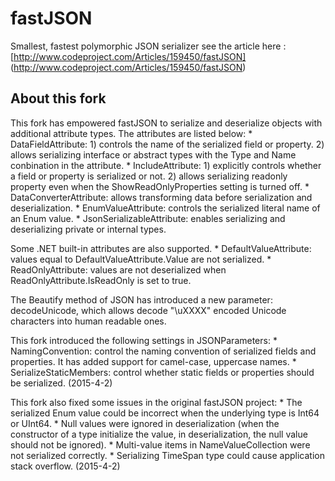 fastJSON
========

Smallest, fastest polymorphic JSON serializer
see the article here : [http://www.codeproject.com/Articles/159450/fastJSON] (http://www.codeproject.com/Articles/159450/fastJSON)

About this fork
---------------

This fork has empowered fastJSON to serialize and deserialize objects with additional attribute types.
The attributes are listed below:
	* DataFieldAttribute: 1) controls the name of the serialized field or property. 2) allows serializing interface or abstract types with the Type and Name conbination in the attribute.
	* IncludeAttribute: 1) explicitly controls whether a field or property is serialized or not. 2) allows serializing readonly property even when the ShowReadOnlyProperties setting is turned off.
	* DataConverterAttribute: allows transforming data before serialization and deserialization.
	* EnumValueAttribute: controls the serialized literal name of an Enum value.
	* JsonSerializableAttribute: enables serializing and deserializing private or internal types.

Some .NET built-in attributes are also supported.
	* DefaultValueAttribute: values equal to DefaultValueAttribute.Value are not serialized.
	* ReadOnlyAttribute: values are not deserialized when ReadOnlyAttribute.IsReadOnly is set to true.

The Beautify method of JSON has introduced a new parameter: decodeUnicode, which allows decode "\uXXXX" encoded Unicode characters into human readable ones.

This fork introduced the following settings in JSONParameters:
	* NamingConvention: control the naming convention of serialized fields and properties. It has added support for camel-case, uppercase names.
	* SerializeStaticMembers: control whether static fields or properties should be serialized. (2015-4-2)

This fork also fixed some issues in the original fastJSON project:
	* The serialized Enum value could be incorrect when the underlying type is Int64 or UInt64.
	* Null values were ignored in deserialization (when the constructor of a type initialize the value, in deserialization, the null value should not be ignored).
	* Multi-value items in NameValueCollection were not serialized correctly.
	* Serializing TimeSpan type could cause application stack overflow. (2015-4-2)

